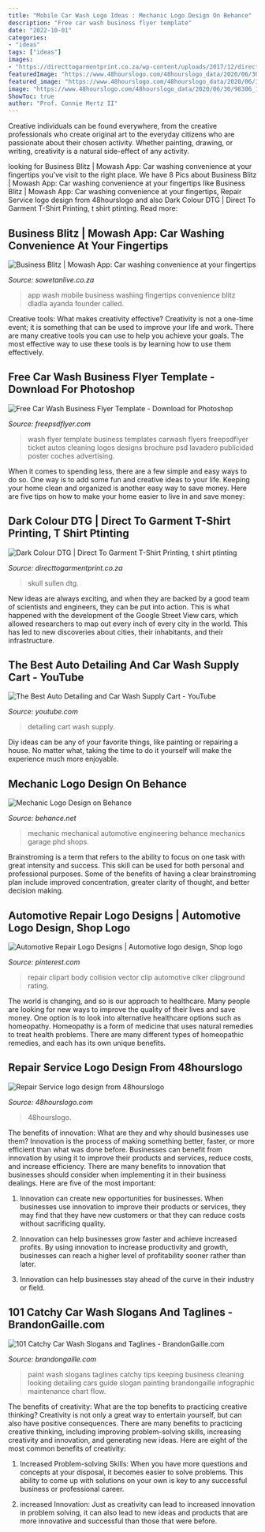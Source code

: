 ```yaml
---
title: "Mobile Car Wash Logo Ideas : Mechanic Logo Design On Behance"
description: "Free car wash business flyer template"
date: "2022-10-01"
categories:
- "ideas"
tags: ["ideas"]
images:
- "https://directtogarmentprint.co.za/wp-content/uploads/2017/12/direct-to-garment-51-768x960.jpg"
featuredImage: "https://www.48hourslogo.com/48hourslogo_data/2020/06/30/98306_1593529852.png"
featured_image: "https://www.48hourslogo.com/48hourslogo_data/2020/06/30/98306_1593529852.png"
image: "https://www.48hourslogo.com/48hourslogo_data/2020/06/30/98306_1593529852.png"
ShowToc: true
author: "Prof. Connie Mertz II"
---
```



Creative individuals can be found everywhere, from the creative professionals who create original art to the everyday citizens who are passionate about their chosen activity. Whether painting, drawing, or writing, creativity is a natural side-effect of any activity.

	

		
looking for Business Blitz | Mowash App: Car washing convenience at your fingertips you've visit to the right place. We have 8 Pics about Business Blitz | Mowash App: Car washing convenience at your fingertips like Business Blitz | Mowash App: Car washing convenience at your fingertips, Repair Service logo design from 48hourslogo and also Dark Colour DTG | Direct To Garment T-Shirt Printing, t shirt ptinting. Read more:
		
    
## Business Blitz | Mowash App: Car Washing Convenience At Your Fingertips

<img loading=lazy src="https://lh3.googleusercontent.com/5GhQyYfcAKI6sPLPvtXkoEgLdVVJRfphLhL0h3_kDfo6c_tGZ8e_3WksOlYHbYJIOs7EjPPXLDIhN1zy-8nrJ7euvck-AHVt4A=s1000" onerror="this.onerror=null;this.src='https://tse4.mm.bing.net/th?id=OIP.HRiwXSffbvG6un63XUZtWQHaLH&amp;pid=15.1';" alt="Business Blitz | Mowash App: Car washing convenience at your fingertips">

_Source: sowetanlive.co.za_

>app wash mobile business washing fingertips convenience blitz dladla ayanda founder called. 

	

Creative tools: What makes creativity effective?
Creativity is not a one-time event; it is something that can be used to improve your life and work. There are many creative tools you can use to help you achieve your goals. The most effective way to use these tools is by learning how to use them effectively.

    
## Free Car Wash Business Flyer Template - Download For Photoshop

<img loading=lazy src="http://freepsdflyer.com/wp-content/uploads/2016/12/Free-Car-Wash-Flyer-Template-FreePSDFlyer-com.jpg" onerror="this.onerror=null;this.src='https://tse1.mm.bing.net/th?id=OIP.GxuV6zcMI_xppMYzX2uArQHaKT&amp;pid=15.1';" alt="Free Car Wash Business Flyer Template - Download for Photoshop">

_Source: freepsdflyer.com_

>wash flyer template business templates carwash flyers freepsdflyer ticket autos cleaning logos designs brochure psd lavadero publicidad poster coches advertising. 

	

When it comes to spending less, there are a few simple and easy ways to do so. One way is to add some fun and creative ideas to your life. Keeping your home clean and organized is another easy way to save money. Here are five tips on how to make your home easier to live in and save money: 

    
## Dark Colour DTG | Direct To Garment T-Shirt Printing, T Shirt Ptinting

<img loading=lazy src="https://directtogarmentprint.co.za/wp-content/uploads/2017/12/direct-to-garment-51-768x960.jpg" onerror="this.onerror=null;this.src='https://tse4.mm.bing.net/th?id=OIP.5Pf8y-ugcvTWwASmSqWn8QHaJQ&amp;pid=15.1';" alt="Dark Colour DTG | Direct To Garment T-Shirt Printing, t shirt ptinting">

_Source: directtogarmentprint.co.za_

>skull sullen dtg. 

	

New ideas are always exciting, and when they are backed by a good team of scientists and engineers, they can be put into action. This is what happened with the development of the Google Street View cars, which allowed researchers to map out every inch of every city in the world. This has led to new discoveries about cities, their inhabitants, and their infrastructure.

    
## The Best Auto Detailing And Car Wash Supply Cart - YouTube

<img loading=lazy src="https://i.ytimg.com/vi/48EKLaOWOGw/hqdefault.jpg" onerror="this.onerror=null;this.src='https://tse3.mm.bing.net/th?id=OIP.aq34s_cfS94fb3fN_2vOuwHaFj&amp;pid=15.1';" alt="The Best Auto Detailing and Car Wash Supply Cart - YouTube">

_Source: youtube.com_

>detailing cart wash supply. 

	

Diy ideas can be any of your favorite things, like painting or repairing a house. No matter what, taking the time to do it yourself will make the experience much more enjoyable.

    
## Mechanic Logo Design On Behance

<img loading=lazy src="https://mir-s3-cdn-cf.behance.net/project_modules/max_1200/a286f613988383.5627b7ad9014c.jpg" onerror="this.onerror=null;this.src='https://tse3.mm.bing.net/th?id=OIP.5S4Fqst3sD6p5yfCpwyRRAHaF7&amp;pid=15.1';" alt="Mechanic Logo Design on Behance">

_Source: behance.net_

>mechanic mechanical automotive engineering behance mechanics garage phd shops. 

	

Brainstroming is a term that refers to the ability to focus on one task with great intensity and success. This skill can be used for both personal and professional purposes. Some of the benefits of having a clear brainstroming plan include improved concentration, greater clarity of thought, and better decision making.

    
## Automotive Repair Logo Designs | Automotive Logo Design, Shop Logo

<img loading=lazy src="https://i.pinimg.com/736x/89/42/33/8942338918c5e2360b63a0bd897a23f8.jpg" onerror="this.onerror=null;this.src='https://tse3.mm.bing.net/th?id=OIP.SI0EO1pxqZBT8APasXIMYQHaGL&amp;pid=15.1';" alt="Automotive Repair Logo Designs | Automotive logo design, Shop logo">

_Source: pinterest.com_

>repair clipart body collision vector clip automotive clker clipground rating. 

	

The world is changing, and so is our approach to healthcare. Many people are looking for new ways to improve the quality of their lives and save money. One option is to look into alternative healthcare options such as homeopathy. Homeopathy is a form of medicine that uses natural remedies to treat health problems. There are many different types of homeopathic remedies, and each has its own unique benefits.

    
## Repair Service Logo Design From 48hourslogo

<img loading=lazy src="https://www.48hourslogo.com/48hourslogo_data/2020/06/30/98306_1593529852.png" onerror="this.onerror=null;this.src='https://tse4.mm.bing.net/th?id=OIP.Rqke7PYq_edchqX-1FSdXgAAAA&amp;pid=15.1';" alt="Repair Service logo design from 48hourslogo">

_Source: 48hourslogo.com_

>48hourslogo. 

	

The benefits of innovation: What are they and why should businesses use them?
Innovation is the process of making something better, faster, or more efficient than what was done before. Businesses can benefit from innovation by using it to improve their products and services, reduce costs, and increase efficiency. There are many benefits to innovation that businesses should consider when implementing it in their business dealings. Here are five of the most important: 
1. Innovation can create new opportunities for businesses. When businesses use innovation to improve their products or services, they may find that they have new customers or that they can reduce costs without sacrificing quality. 

2. Innovation can help businesses grow faster and achieve increased profits. By using innovation to increase productivity and growth, businesses can reach a higher level of profitability sooner rather than later. 

3. Innovation can help businesses stay ahead of the curve in their industry or field.

    
## 101 Catchy Car Wash Slogans And Taglines - BrandonGaille.com

<img loading=lazy src="https://brandongaille.com/wp-content/uploads/2013/09/Car-Paint-Maintenance-Tips.jpg" onerror="this.onerror=null;this.src='https://tse2.mm.bing.net/th?id=OIP.A-o6K0NgfSS8AKa-Z7QtSgHaP1&amp;pid=15.1';" alt="101 Catchy Car Wash Slogans and Taglines - BrandonGaille.com">

_Source: brandongaille.com_

>paint wash slogans taglines catchy tips keeping business cleaning looking detailing cars guide slogan painting brandongaille infographic maintenance chart flow. 

	

The benefits of creativity: What are the top benefits to practicing creative thinking?
Creativity is not only a great way to entertain yourself, but can also have positive consequences. There are many benefits to practicing creative thinking, including improving problem-solving skills, increasing creativity and innovation, and generating new ideas. Here are eight of the most common benefits of creativity:
1. Increased Problem-solving Skills: When you have more questions and concepts at your disposal, it becomes easier to solve problems. This ability to come up with solutions on your own is key to any successful business or professional career.

2. increased Innovation: Just as creativity can lead to increased innovation in problem solving, it can also lead to new ideas and products that are more innovative and successful than those that were before.

